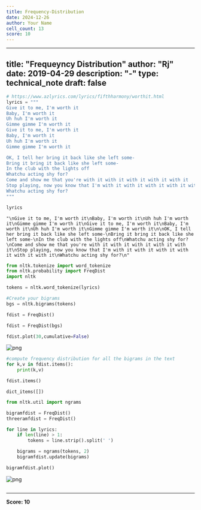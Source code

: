 ```yaml
---
title: Frequency-Distribution
date: 2024-12-26
author: Your Name
cell_count: 13
score: 10
---
```


---
title: "Frequeyncy Distribution"
author: "Rj"
date: 2019-04-29
description: "-"
type: technical_note
draft: false
---

```python
# https://www.azlyrics.com/lyrics/fifthharmony/worthit.html
lyrics = """
Give it to me, I'm worth it
Baby, I'm worth it
Uh huh I'm worth it
Gimme gimme I'm worth it
Give it to me, I'm worth it
Baby, I'm worth it
Uh huh I'm worth it
Gimme gimme I'm worth it

OK, I tell her bring it back like she left some-
Bring it bring it back like she left some-
In the club with the lights off
Whatchu acting shy for?
Come and show me that you're with it with it with it with it with it
Stop playing, now you know that I'm with it with it with it with it with it with it
Whatchu acting shy for?
"""
```


```python
lyrics
```




    "\nGive it to me, I'm worth it\nBaby, I'm worth it\nUh huh I'm worth it\nGimme gimme I'm worth it\nGive it to me, I'm worth it\nBaby, I'm worth it\nUh huh I'm worth it\nGimme gimme I'm worth it\n\nOK, I tell her bring it back like she left some-\nBring it bring it back like she left some-\nIn the club with the lights off\nWhatchu acting shy for?\nCome and show me that you're with it with it with it with it with it\nStop playing, now you know that I'm with it with it with it with it with it with it\nWhatchu acting shy for?\n"




```python
from nltk.tokenize import word_tokenize
from nltk.probability import FreqDist
import nltk
```


```python
tokens = nltk.word_tokenize(lyrics)

#Create your bigrams
bgs = nltk.bigrams(tokens)
```


```python
fdist = FreqDist()
```


```python
fdist = FreqDist(bgs)
```


```python
fdist.plot(30,cumulative=False)
```


    
![png](/mlnotes/images/frequency-distribution_7_0.png)
    



```python
#compute frequency distribution for all the bigrams in the text
for k,v in fdist.items():
    print(k,v)
```


```python
fdist.items()
```




    dict_items([])




```python
from nltk.util import ngrams    

bigramfdist = FreqDist()
threeramfdist = FreqDist()

for line in lyrics:
    if len(line) > 1:
        tokens = line.strip().split(' ')

    bigrams = ngrams(tokens, 2)
    bigramfdist.update(bigrams)
```


```python
bigramfdist.plot()
```


    
![png](/mlnotes/images/frequency-distribution_11_0.png)
    



```python

```


---
**Score: 10**